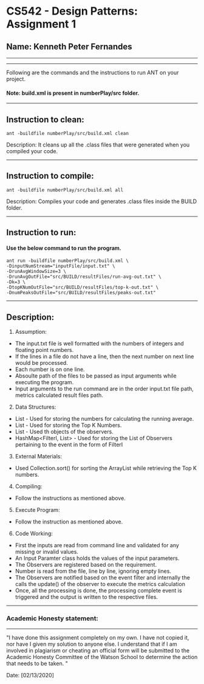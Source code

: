 # CS542 - Design Patterns: Assignment 1
## Name: Kenneth Peter Fernandes 

-----------------------------------------------------------------------
-----------------------------------------------------------------------


Following are the commands and the instructions to run ANT on your project.
#### Note: build.xml is present in numberPlay/src folder.

-----------------------------------------------------------------------
## Instruction to clean:

```commandline
ant -buildfile numberPlay/src/build.xml clean
```

Description: It cleans up all the .class files that were generated when you
compiled your code.

-----------------------------------------------------------------------
## Instruction to compile:

```commandline
ant -buildfile numberPlay/src/build.xml all
```

Description: Compiles your code and generates .class files inside the BUILD folder.

-----------------------------------------------------------------------
## Instruction to run:

#### Use the below command to run the program.

```commandline
ant run -buildfile numberPlay/src/build.xml \
-DinputNumStream="inputFile/input.txt" \
-DrunAvgWindowSize=3 \
-DrunAvgOutFile="src/BUILD/resultFiles/run-avg-out.txt" \
-Dk=3 \
-DtopKNumOutFile="src/BUILD/resultFiles/top-k-out.txt" \
-DnumPeaksOutFile="src/BUILD/resultFiles/peaks-out.txt"
```

-----------------------------------------------------------------------
## Description:
1. Assumption:
- The input.txt file is well formatted with the numbers of integers and floating point numbers.
- If the lines in a file do not have a line, then the next number on next line would be processed.
- Each number is on one line.
- Absoulte path of the files to be passed as input arguments while executing the program.
- Input arguments to the run command are in the order input.txt file path, metrics calculated result files path.

2. Data Structures:
- List<Integer> - Used for storing the numbers for calculating the running average.
- List<Double> - Used for storing the Top K Numbers.
- List<ObserverI> - Used th objects of the observers.
- HashMap<FilterI, List<ObserverI>> - Used for storing the List of Observers pertaining to the event in the form of FilterI

3. External Materials:
- Used Collection.sort() for sorting the ArrayList while retrieving the Top K numbers.

4. Compiling:
- Follow the instructions as mentioned above.

5. Execute Program:
- Follow the instruction as mentioned above.

6. Code Working:
- First the inputs are read from command line and validated for any missing or invalid values.
- An Input Paramter class holds the values of the input parameters.
- The Observers are registered based on the requirement.
- Number is read from the file, line by line, ignoring empty lines.
- The Observers are notified based on the event filter and internally the calls the update() of the observer to execute the metrics calculation
- Once, all the processing is done, the processing complete event is triggered and the output is written to the respective files.

-----------------------------------------------------------------------
### Academic Honesty statement:
-----------------------------------------------------------------------

"I have done this assignment completely on my own. I have not copied
it, nor have I given my solution to anyone else. I understand that if
I am involved in plagiarism or cheating an official form will be
submitted to the Academic Honesty Committee of the Watson School to
determine the action that needs to be taken. "

Date: [02/13/2020]


